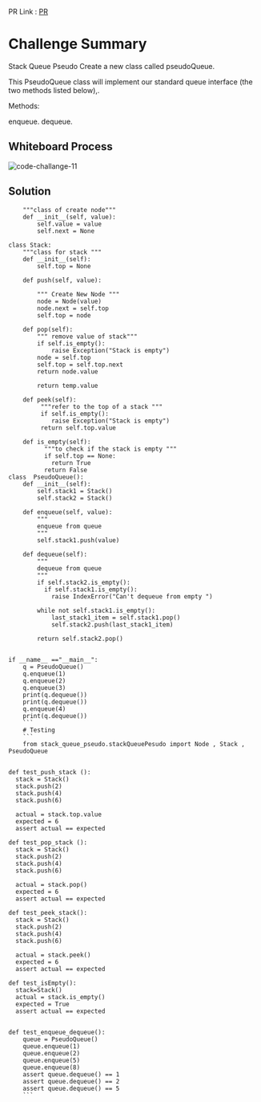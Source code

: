 PR Link : [PR](https://github.com/hind-hb/data-structures-and-algorithms2/pull/13/commits/498abbc583590d63b1f345fae3b0f4d9d15ff679)

# Challenge Summary
<!-- Description of the challenge -->
Stack Queue Pseudo
Create a new class called pseudoQueue.

This PseudoQueue class will implement our standard queue interface (the two methods listed below),.

Methods:

enqueue.
dequeue.

## Whiteboard Process
<!-- Embedded whiteboard image -->
![code-challange-11](https://user-images.githubusercontent.com/75991604/160939542-5cd5f626-5282-4110-b7bb-00b9779df129.png)


## Solution
<!-- Show how to run your code, and examples of it in action -->
```class Node:
    """class of create node"""
    def __init__(self, value):
        self.value = value
        self.next = None

class Stack:
    """class for stack """
    def __init__(self):
        self.top = None

    def push(self, value):

        """ Create New Node """
        node = Node(value)
        node.next = self.top
        self.top = node

    def pop(self):
        """ remove value of stack"""
        if self.is_empty():
            raise Exception("Stack is empty")
        node = self.top 
        self.top = self.top.next
        return node.value

        return temp.value

    def peek(self):
         """refer to the top of a stack """
         if self.is_empty():
            raise Exception("Stack is empty")
         return self.top.value

    def is_empty(self):
          """to check if the stack is empty """
          if self.top == None:
            return True
          return False
class  PseudoQueue():
    def __init__(self):
        self.stack1 = Stack()
        self.stack2 = Stack()
    
    def enqueue(self, value):
        """
        enqueue from queue 
        """
        self.stack1.push(value)

    def dequeue(self):
        """
        dequeue from queue
        """
        if self.stack2.is_empty():
          if self.stack1.is_empty():
            raise IndexError("Can't dequeue from empty ")
      
        while not self.stack1.is_empty():
            last_stack1_item = self.stack1.pop()
            self.stack2.push(last_stack1_item) 

        return self.stack2.pop()
    

if __name__ =="__main__":
    q = PseudoQueue()
    q.enqueue(1)
    q.enqueue(2)
    q.enqueue(3)
    print(q.dequeue())
    print(q.dequeue())
    q.enqueue(4)
    print(q.dequeue()) 
    ```
    # Testing 
    ``` 
    from stack_queue_pseudo.stackQueuePesudo import Node , Stack , PseudoQueue


def test_push_stack ():
  stack = Stack()
  stack.push(2)
  stack.push(4)
  stack.push(6)

  actual = stack.top.value
  expected = 6
  assert actual == expected 

def test_pop_stack ():
  stack = Stack()
  stack.push(2)
  stack.push(4)
  stack.push(6)

  actual = stack.pop()
  expected = 6
  assert actual == expected 

def test_peek_stack():
  stack = Stack()
  stack.push(2)
  stack.push(4)
  stack.push(6)

  actual = stack.peek()
  expected = 6
  assert actual == expected 

def test_isEmpty():
  stack=Stack()
  actual = stack.is_empty()
  expected = True
  assert actual == expected


def test_enqueue_dequeue():
    queue = PseudoQueue()
    queue.enqueue(1)
    queue.enqueue(2)
    queue.enqueue(5)
    queue.enqueue(8)
    assert queue.dequeue() == 1
    assert queue.dequeue() == 2
    assert queue.dequeue() == 5
    ```
    
    
